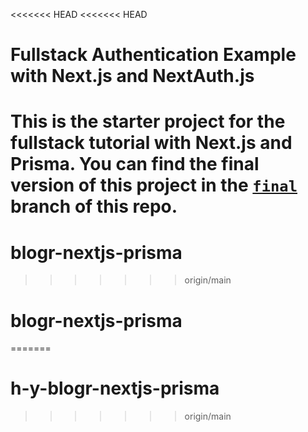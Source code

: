 <<<<<<< HEAD
<<<<<<< HEAD
# Fullstack Authentication Example with Next.js and NextAuth.js

This is the starter project for the fullstack tutorial with Next.js and Prisma. You can find the final version of this project in the [`final`](https://github.com/prisma/blogr-nextjs-prisma/tree/final) branch of this repo.
=======
# blogr-nextjs-prisma
>>>>>>> origin/main
# blogr-nextjs-prisma
=======
# h-y-blogr-nextjs-prisma
>>>>>>> origin/main


